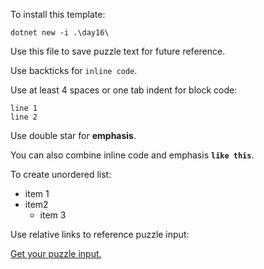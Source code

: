 To install this template:

    dotnet new -i .\day16\

Use this file to save puzzle text for future reference.

Use backticks for `inline code`.

Use at least 4 spaces or one tab indent for block code:

    line 1
    line 2

Use double star for **emphasis**.

You can also combine inline code and emphasis **`like this`**.

To create unordered list:

- item 1
- item2
    - item 3

Use relative links to reference puzzle input:

[Get your puzzle input.](Input/PuzzleInput.txt)
